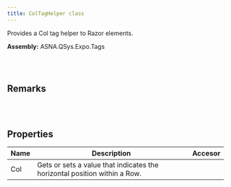 ```yaml
---
title: ColTagHelper class
---
```


Provides a Col tag helper to Razor elements.

**Assembly:** ASNA.QSys.Expo.Tags

<br>
<br>

## Remarks

<br>
<br>

## Properties

| Name | Description | Accesor
| --- | --- | ---
| Col | Gets or sets a value that indicates the horizontal position within a Row. | 

<br>
<br>


